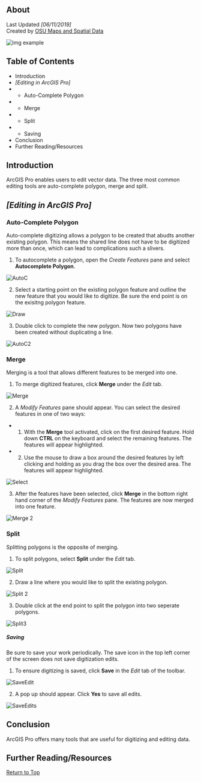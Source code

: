 ## About
Last Updated *[06/11/2019]*   
Created by [OSU Maps and Spatial Data](https://info.library.okstate.edu/map-room)

![img example](images/OSULogo.png)

## Table of Contents
- Introduction 
- *[Editing in ArcGIS Pro]*
- - Auto-Complete Polygon
- - Merge
- - Split
- - Saving
- Conclusion
- Further Reading/Resources

## Introduction
ArcGIS Pro enables users to edit vector data. The three most common editing tools are auto-complete polygon, merge and split.

## *[Editing in ArcGIS Pro]*

### Auto-Complete Polygon
Auto-complete digitizing allows a polygon to be created that abudts another existing polygon. This means the shared line does not have to be digitized more than once, which can lead to complications such a slivers. 

1. To autocomplete a polygon, open the *Create Features* pane and select **Autocomplete Polygon**.

![AutoC](images/AutoC.PNG)

2. Select a starting point on the existing polygon feature and outline the new feature that you would like to digitize. Be sure the end point is on the exisitng polygon feature.

![Draw](images/Draw.PNG)

3. Double click to complete the new polygon. Now two polygons have been created without duplicating a line. 

![AutoC2](images/AutoC2.PNG)

### Merge
Merging is a tool that allows different features to be merged into one.

1. To merge digitized features, click **Merge** under the *Edit* tab. 

![Merge](images/Merge.PNG)

2. A *Modify Features* pane should appear. You can select the desired features in one of two ways:
- 1. With the **Merge** tool activated, click on the first desired feature. Hold down **CTRL** on the keyboard and select the remaining features. The features will appear highlighted.
- 2. Use the mouse to draw a box around the desired features by left clicking and holding as you drag the box over the desired area. The features will appear highlighted.

![Select](images/Select.PNG)

3. After the features have been selected, click **Merge** in the bottom right hand corner of the *Modify Features* pane. The features are now merged into one feature. 

![Merge 2](images/Merge2.PNG)

### Split
Splitting polygons is the opposite of merging. 

1. To split polygons, select **Split** under the *Edit* tab. 

![Split](images/Split.PNG)

2. Draw a line where you would like to split the existing polygon.

![Split 2](images/Split2.PNG)

3. Double click at the end point to split the polygon into two seperate polygons. 

![Split3](images/Split3.PNG)

##### Saving
Be sure to save your work periodically. The save icon in the top left corner of the screen does not save digitization edits.

1. To ensure digitizing is saved, click **Save** in the *Edit* tab of the toolbar. 

![SaveEdit](images/SaveEdit.PNG)

2. A pop up should appear. Click **Yes** to save all edits.

![SaveEdits](images/SaveEdits.PNG)

## Conclusion
ArcGIS Pro offers many tools that are useful for digitizing and editing data. 

## Further Reading/Resources


[Return to Top](#about)
